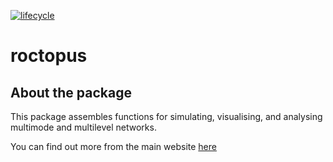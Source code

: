 [![lifecycle](https://img.shields.io/badge/lifecycle-experimental-orange.svg)](https://www.tidyverse.org/lifecycle/#experimental)

# roctopus

## About the package

This package assembles functions for simulating, visualising, and analysing
multimode and multilevel networks. 

You can find out more from the main website [here](https://jhollway.bitbucket.io/roctopus/index.html)
